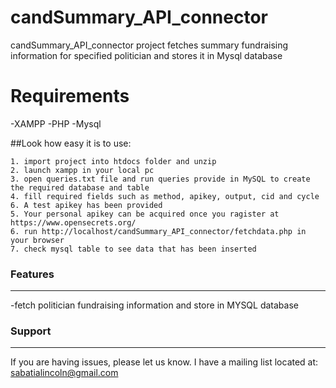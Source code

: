 # candSummary_API_connector
candSummary_API_connector project fetches  summary fundraising information for specified politician and stores it in Mysql database

# Requirements
-XAMPP
-PHP
-Mysql

##Look how easy it is to use:

    1. import project into htdocs folder and unzip
    2. launch xampp in your local pc
    3. open queries.txt file and run queries provide in MySQL to create the required database and table
    4. fill required fields such as method, apikey, output, cid and cycle
    6. A test apikey has been provided
    5. Your personal apikey can be acquired once you ragister at https://www.opensecrets.org/
    6. run http://localhost/candSummary_API_connector/fetchdata.php in your browser
    7. check mysql table to see data that has been inserted

### Features
--------
-fetch politician fundraising information and store in MYSQL database



### Support
-------

If you are having issues, please let us know.
I have a mailing list located at: sabatialincoln@gmail.com
